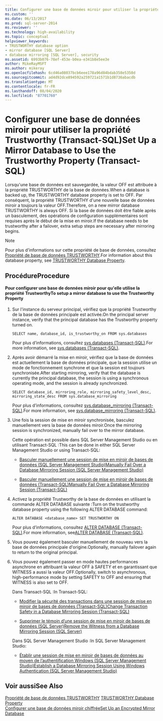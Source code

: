 ```yaml
---
title: Configurer une base de données miroir pour utiliser la propriété Trustworthy (Transact-SQL) | Microsoft Docs
ms.custom: ''
ms.date: 06/13/2017
ms.prod: sql-server-2014
ms.reviewer: ''
ms.technology: high-availability
ms.topic: conceptual
helpviewer_keywords:
- TRUSTWORTHY database option
- mirror database [SQL Server]
- database mirroring [SQL Server], security
ms.assetid: 6993b076-78ef-453e-b0ea-e341b8e5ee3e
author: MikeRayMSFT
ms.author: mikeray
ms.openlocfilehash: 6cd46a08037bcb6eee178a96d84bdab358e5350d
ms.sourcegitcommit: ad4d92dce894592a259721a1571b1d8736abacdb
ms.translationtype: MT
ms.contentlocale: fr-FR
ms.lasthandoff: 08/04/2020
ms.locfileid: "87701760"
---
```

# <a name="set-up-a-mirror-database-to-use-the-trustworthy-property-transact-sql"></a><span data-ttu-id="a548e-102">Configurer une base de données miroir pour utiliser la propriété Trustworthy (Transact-SQL)</span><span class="sxs-lookup"><span data-stu-id="a548e-102">Set Up a Mirror Database to Use the Trustworthy Property (Transact-SQL)</span></span>
  <span data-ttu-id="a548e-103">Lorsqu'une base de données est sauvegardée, la valeur OFF est attribuée à la propriété TRUSTWORTHY de la base de données.</span><span class="sxs-lookup"><span data-stu-id="a548e-103">When a database is backed up, the TRUSTWORTHY database property is set to OFF.</span></span> <span data-ttu-id="a548e-104">Par conséquent, la propriété TRUSTWORTHY d'une nouvelle base de données miroir a toujours la valeur OFF.</span><span class="sxs-lookup"><span data-stu-id="a548e-104">Therefore, on a new mirror database TRUSTWORTHY is always OFF.</span></span> <span data-ttu-id="a548e-105">Si la base de données doit être fiable après un basculement, des opérations de configuration supplémentaires sont requises après le début de la mise en miroir.</span><span class="sxs-lookup"><span data-stu-id="a548e-105">If the database needs to be trustworthy after a failover, extra setup steps are necessary after mirroring begins.</span></span>  
  
> [!NOTE]  
>  <span data-ttu-id="a548e-106">Pour plus d’informations sur cette propriété de base de données, consultez [Propriété de base de données TRUSTWORTHY](../../relational-databases/security/trustworthy-database-property.md).</span><span class="sxs-lookup"><span data-stu-id="a548e-106">For information about this database property, see [TRUSTWORTHY Database Property](../../relational-databases/security/trustworthy-database-property.md).</span></span>  
  
## <a name="procedure"></a><span data-ttu-id="a548e-107">Procédure</span><span class="sxs-lookup"><span data-stu-id="a548e-107">Procedure</span></span>  
  
#### <a name="to-setup-a-mirror-database-to-use-the-trustworthy-property"></a><span data-ttu-id="a548e-108">Pour configurer une base de données miroir pour qu'elle utilise la propriété Trustworthy</span><span class="sxs-lookup"><span data-stu-id="a548e-108">To setup a mirror database to use the Trustworthy Property</span></span>  
  
1.  <span data-ttu-id="a548e-109">Sur l'instance du serveur principal, vérifiez que la propriété Trustworthy de la base de données principale est activée.</span><span class="sxs-lookup"><span data-stu-id="a548e-109">On the principal server instance, verify that the principal database has the Trustworthy property turned on.</span></span>  
  
    ```  
    SELECT name, database_id, is_trustworthy_on FROM sys.databases   
    ```  
  
     <span data-ttu-id="a548e-110">Pour plus d’informations, consultez [sys.databases &#40;Transact-SQL&#41;](/sql/relational-databases/system-catalog-views/sys-databases-transact-sql).</span><span class="sxs-lookup"><span data-stu-id="a548e-110">For more information, see [sys.databases &#40;Transact-SQL&#41;](/sql/relational-databases/system-catalog-views/sys-databases-transact-sql).</span></span>  
  
2.  <span data-ttu-id="a548e-111">Après avoir démarré la mise en miroir, vérifiez que la base de données est actuellement la base de données principale, que la session utilise un mode de fonctionnement synchrone et que la session est toujours synchronisée.</span><span class="sxs-lookup"><span data-stu-id="a548e-111">After starting mirroring, verify that the database is currently the principal database, the session is using a synchronous operating mode, and the session is already synchronized.</span></span>  
  
    ```  
    SELECT database_id, mirroring_role, mirroring_safety_level_desc, mirroring_state_desc FROM sys.database_mirroring  
    ```  
  
     <span data-ttu-id="a548e-112">Pour plus d’informations, consultez [sys.database_mirroring &#40;Transact-SQL&#41;](/sql/relational-databases/system-catalog-views/sys-database-mirroring-transact-sql).</span><span class="sxs-lookup"><span data-stu-id="a548e-112">For more information, see [sys.database_mirroring &#40;Transact-SQL&#41;](/sql/relational-databases/system-catalog-views/sys-database-mirroring-transact-sql).</span></span>  
  
3.  <span data-ttu-id="a548e-113">Une fois la session de mise en miroir synchronisée, basculez manuellement vers la base de données miroir.</span><span class="sxs-lookup"><span data-stu-id="a548e-113">Once the mirroring session is synchronized, manually fail over to the mirror database.</span></span>  
  
     <span data-ttu-id="a548e-114">Cette opération est possible dans SQL Server Management Studio ou en utilisant Transact-SQL :</span><span class="sxs-lookup"><span data-stu-id="a548e-114">This can be done in either SQL Server Management Studio or using Transact-SQL:</span></span>  
  
    -   [<span data-ttu-id="a548e-115">Basculer manuellement une session de mise en miroir de bases de données &#40;SQL Server Management Studio&#41;</span><span class="sxs-lookup"><span data-stu-id="a548e-115">Manually Fail Over a Database Mirroring Session &#40;SQL Server Management Studio&#41;</span></span>](manually-fail-over-a-database-mirroring-session-sql-server-management-studio.md)  
  
    -   [<span data-ttu-id="a548e-116">Basculer manuellement une session de mise en miroir de bases de données &#40;Transact-SQL&#41;</span><span class="sxs-lookup"><span data-stu-id="a548e-116">Manually Fail Over a Database Mirroring Session &#40;Transact-SQL&#41;</span></span>](manually-fail-over-a-database-mirroring-session-transact-sql.md)  
  
4.  <span data-ttu-id="a548e-117">Activez la propriété Trustworthy de la base de données en utilisant la commande ALTER DATABASE suivante :</span><span class="sxs-lookup"><span data-stu-id="a548e-117">Turn on the trustworthy database property using the following ALTER DATABASE command:</span></span>  
  
    ```  
    ALTER DATABASE <database_name> SET TRUSTWORTHY ON  
    ```  
  
     <span data-ttu-id="a548e-118">Pour plus d’informations, consultez [ALTER DATABASE &#40;Transact-SQL&#41;](/sql/t-sql/statements/alter-database-transact-sql).</span><span class="sxs-lookup"><span data-stu-id="a548e-118">For more information, see[ALTER DATABASE &#40;Transact-SQL&#41;](/sql/t-sql/statements/alter-database-transact-sql).</span></span>  
  
5.  <span data-ttu-id="a548e-119">Vous pouvez également basculer manuellement de nouveau vers la base de données principale d'origine.</span><span class="sxs-lookup"><span data-stu-id="a548e-119">Optionally, manually failover again to return to the original principal.</span></span>  
  
6.  <span data-ttu-id="a548e-120">Vous pouvez également passer en mode hautes performances asynchrone en attribuant la valeur OFF à SAFETY et en garantissant que WITNESS a aussi la valeur OFF.</span><span class="sxs-lookup"><span data-stu-id="a548e-120">Optionally, switch to asynchronous, high-performance mode by setting SAFETY to OFF and ensuring that WITNESS is also set to OFF.</span></span>  
  
     <span data-ttu-id="a548e-121">Dans Transact-SQL :</span><span class="sxs-lookup"><span data-stu-id="a548e-121">In Transact-SQL:</span></span>  
  
    -   [<span data-ttu-id="a548e-122">Modifier la sécurité des transactions dans une session de mise en miroir de bases de données &#40;Transact-SQL&#41;</span><span class="sxs-lookup"><span data-stu-id="a548e-122">Change Transaction Safety in a Database Mirroring Session &#40;Transact-SQL&#41;</span></span>](change-transaction-safety-in-a-database-mirroring-session-transact-sql.md)  
  
    -   [<span data-ttu-id="a548e-123">Supprimer le témoin d’une session de mise en miroir de bases de données &#40;SQL Server&#41;</span><span class="sxs-lookup"><span data-stu-id="a548e-123">Remove the Witness from a Database Mirroring Session &#40;SQL Server&#41;</span></span>](remove-the-witness-from-a-database-mirroring-session-sql-server.md)  
  
     <span data-ttu-id="a548e-124">Dans SQL Server Management Studio :</span><span class="sxs-lookup"><span data-stu-id="a548e-124">In SQL Server Management Studio:</span></span>  
  
    -   [<span data-ttu-id="a548e-125">Établir une session de mise en miroir de bases de données au moyen de l’authentification Windows &#40;SQL Server Management Studio&#41;</span><span class="sxs-lookup"><span data-stu-id="a548e-125">Establish a Database Mirroring Session Using Windows Authentication &#40;SQL Server Management Studio&#41;</span></span>](establish-database-mirroring-session-windows-authentication.md)  
  
## <a name="see-also"></a><span data-ttu-id="a548e-126">Voir aussi</span><span class="sxs-lookup"><span data-stu-id="a548e-126">See Also</span></span>  
 <span data-ttu-id="a548e-127">[Propriété de base de données TRUSTWORTHY](../../relational-databases/security/trustworthy-database-property.md) </span><span class="sxs-lookup"><span data-stu-id="a548e-127">[TRUSTWORTHY Database Property](../../relational-databases/security/trustworthy-database-property.md) </span></span>  
 [<span data-ttu-id="a548e-128">Configurer une base de données miroir chiffrée</span><span class="sxs-lookup"><span data-stu-id="a548e-128">Set Up an Encrypted Mirror Database</span></span>](set-up-an-encrypted-mirror-database.md)  
  
  
